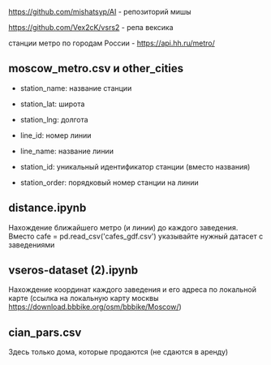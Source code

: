 https://github.com/mishatsyp/AI - репозиторий мишы

https://github.com/Vex2cK/vsrs2 - репа вексика

станции метро по городам России - https://api.hh.ru/metro/

## moscow_metro.csv и other_cities

- station_name: название станции

- station_lat: широта

- station_lng: долгота

- line_id: номер линии

- line_name: название линии

- station_id: уникальный идентификатор станции (вместо названия)

- station_order: порядковый номер станции на линии

## distance.ipynb

Нахождение ближайшего метро (и линии) до каждого заведения. Вместо cafe = pd.read_csv('cafes_gdf.csv') указывайте нужный датасет с заведениями

## vseros-dataset (2).ipynb

Нахождение координат каждого заведения и его адреса по локальной карте (ссылка на локальную карту москвы https://download.bbbike.org/osm/bbbike/Moscow/)

## cian_pars.csv

Здесь только дома, которые продаются (не сдаются в аренду)
